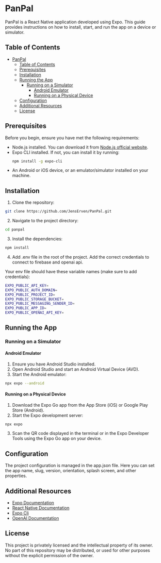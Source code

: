 # PanPal

PanPal is a React Native application developed using Expo. This guide provides instructions on how to install, start, and run the app on a device or simulator.

## Table of Contents

- [PanPal](#panpal)
  - [Table of Contents](#table-of-contents)
  - [Prerequisites](#prerequisites)
  - [Installation](#installation)
  - [Running the App](#running-the-app)
    - [Running on a Simulator](#running-on-a-simulator)
      - [Android Emulator](#android-emulator)
      - [Running on a Physical Device](#running-on-a-physical-device)
  - [Configuration](#configuration)
  - [Additional Resources](#additional-resources)
  - [License](#license)

## Prerequisites

Before you begin, ensure you have met the following requirements:

- Node.js installed. You can download it from [Node.js official website](https://nodejs.org/).
- Expo CLI installed. If not, you can install it by running:
  ```sh
  npm install -g expo-cli
  ```
- An Android or iOS device, or an emulator/simulator installed on your machine.

## Installation

1. Clone the repository:

```sh
git clone https://github.com/JensErven/PanPal.git
```

2. Navigate to the project directory:

```sh
cd panpal
```

3. Install the dependencies:

```sh
npm install
```

4. Add .env file in the root of the project. Add the correct credentials to connect to firebase and openai api.

Your env file should have these variable names (make sure to add credentials):

```sh
EXPO_PUBLIC_API_KEY=
EXPO_PUBLIC_AUTH_DOMAIN=
EXPO_PUBLIC_PROJECT_ID=
EXPO_PUBLIC_STORAGE_BUCKET=
EXPO_PUBLIC_MESSAGING_SENDER_ID=
EXPO_PUBLIC_APP_ID=
EXPO_PUBLIC_OPENAI_API_KEY=
```

## Running the App

### Running on a Simulator

#### Android Emulator

1. Ensure you have Android Studio installed.
2. Open Android Studio and start an Android Virtual Device (AVD).
3. Start the Android emulator:

```sh
npx expo --android
```

#### Running on a Physical Device

1. Download the Expo Go app from the App Store (iOS) or Google Play Store (Android).
2. Start the Expo development server:

```sh
npx expo
```

3. Scan the QR code displayed in the terminal or in the Expo Developer Tools using the Expo Go app on your device.

## Configuration

The project configuration is managed in the app.json file. Here you can set the app name, slug, version, orientation, splash screen, and other properties.

## Additional Resources

- [Expo Documentation](https://docs.expo.dev/)
- [React Native Documentation](https://reactnative.dev/docs/getting-started)
- [Expo Cli](https://docs.expo.dev/more/expo-cli/)
- [OpenAI Documentation](https://platform.openai.com/docs/api-reference/introduction)

## License

This project is privately licensed and the intellectual property of its owner. No part of this repository may be distributed, or used for other purposes without the explicit permission of the owner.

